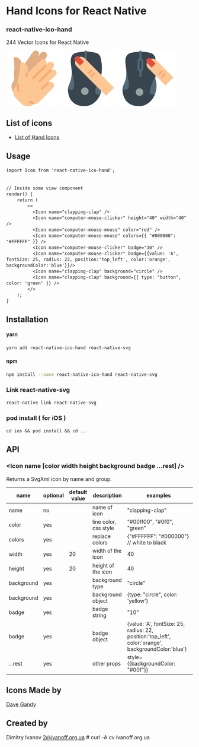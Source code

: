 # Hand Icons for React Native

### react-native-ico-hand

244 Vector Icons for React Native

<img src="./static/clapping-clap.png" alt="clapping-clap" width="150" height="150"> <img src="./static/computer-mouse-clicker.png" alt="computer-mouse-clicker" width="150" height="150"> <img src="./static/computer-mouse-mouse.png" alt="computer-mouse-mouse" width="150" height="150">

## List of icons

- [List of Hand Icons](http://ico.simpleness.org/pack/hand)

## Usage

```
import Icon from 'react-native-ico-hand';


// Inside some view component
render() {
    return (
        <>
          <Icon name="clapping-clap" />
          <Icon name="computer-mouse-clicker" height="40" width="40" />
          <Icon name="computer-mouse-mouse" color="red" />
          <Icon name="computer-mouse-mouse" colors={{ "#000000": "#FFFFFF" }} />
          <Icon name="computer-mouse-clicker" badge="10" />
          <Icon name="computer-mouse-clicker" badge={{value: 'A', fontSize: 25, radius: 22, position:'top_left', color:'orange', backgroundColor:'blue'}}/>
          <Icon name="clapping-clap" background="circle" />
          <Icon name="clapping-clap" background={{ type: "button", color: 'green' }} />
        </>
    );
}

```

## Installation

#### yarn

```bash
yarn add react-native-ico-hand react-native-svg
```

#### npm

```bash
npm install --save react-native-ico-hand react-native-svg
```

### Link react-native-svg

```bash
react-native link react-native-svg
```

### pod install ( for iOS )

```
cd ios && pod install && cd ..
```

## API

### <Icon name [color width height background badge ...rest] />

Returns a SvgXml icon by name and group.

 name | optional | default value | description | examples
------|----------|---------------|-------------|---------
name | no |  | name of icon | "clapping-clap"
color | yes | | line color, css style | "#00ff00", "#0f0", "green"
colors | yes | | replace colors | {"#FFFFFF": "#000000"} // white to black
width | yes | 20 | width of the icon | 40
height | yes | 20 | height of the icon | 40
background | yes | | background type | "circle"
background | yes | | background object | {type: "circle", color: 'yellow'}
badge | yes | | badge string | "10"
badge | yes | | badge object | {value: 'A', fontSize: 25, radius: 22, position:'top_left', color:'orange', backgroundColor:'blue'}
...rest | yes | | other props | style={{backgroundColor: "#00f"}}

## Icons Made by

[Dave Gandy](https://www.flaticon.com/authors/dave-gandy)

## Created by

Dimitry Ivanov <2@ivanoff.org.ua> # curl -A cv ivanoff.org.ua
